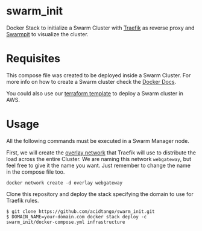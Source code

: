 # swarm_init
Docker Stack to initialize a Swarm Cluster with [Traefik](https://docs.traefik.io/) as reverse proxy
and [Swarmpit](https://swarmpit.io/) to visualize the cluster.

# Requisites

This compose file was created to be deployed inside a Swarm Cluster. For more info on how to
create a Swarm cluster check the [Docker Docs](https://docs.docker.com/engine/swarm/swarm-tutorial/).

You could also use our [terraform template](https://github.com/acidtango/terracid_tango/tree/with_docker)
to deploy a Swarm cluster in AWS.

# Usage

All the following commands must be executed in a Swarm Manager node.

First, we will create the [overlay network](https://docs.docker.com/network/overlay/) that Traefik
will use to distribute the load across the entire Cluster. We are naming this network `webgateway`,
but feel free to give it the name you want. Just remember to change the name in the compose file too.

```
docker network create -d overlay webgateway
```

Clone this repository and deploy the stack specifying the domain to use for Traefik rules.

```
$ git clone https://github.com/acidtango/swarm_init.git
$ DOMAIN_NAME=your-domain.com docker stack deploy -c swarm_init/docker-compose.yml infrastructure
```
